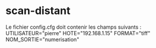 # scan-distant

Le fichier config.cfg doit contenir les champs suivants :
UTILISATEUR="pierre"
HOTE="192.168.1.15"
FORMAT="tiff"
NOM_SORTIE="numerisation"
